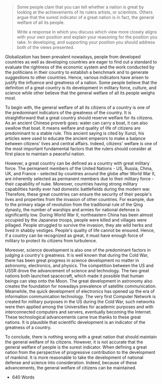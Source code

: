 
> Some people clam that you can tell whether a nation is great by looking at the achievements of its rulers artists, or scientists. Others argue that the surest indicator of a great nation is in fact, the general welfare of all its people.
>
> Write a response in which you discuss which view more closely aligns with your own position and explain your reasoning for the position you take. In developing, and supporting your position you should address both of the views presented.


Globalization has been prevalent nowadays, people from developed countries as well as developing countries are eager to find out a standard to evaluate the rightness of the economic system and the work conducted by the politicians in their country to establish a benchmark and to generate suggestions to other countries. Hence, various indicators have arisen to justify the influence and greatness of a nation. Some people believe that the definition of a great country is its development in military force, culture, and science while other believe that the general welfare of all its people weighs most. 

To begin with, the general welfare of all its citizens of a country is one of the predominant indicators of the greatness of the country. It is straightforward that a great country should reserve welfare for its citizens. As an ancient Chinese proverb goes: water can carry a boat, it can also swallow that boat. It means welfare and quality of life of citizens are predominant to a stable rule. This ancient saying is cited by Xunzi, his articles were used to educate the ancient emperors to make a balance between citizens' lives and central affairs. Indeed, citizens' welfare is one of the most important fundamental factors that the rulers should consider at first place to maintain a peaceful nation.

However, a great country can be defined as a country with great military force. The permanent members of the United Nations - US, Russia, China, UK, and France - selected by countries around the globe after World War II, are inherently selected as permanent members due to their military force - their capability of nuke. Moreover, countries having strong military capabilities hardly ever had domestic battlefields during the modern war. Therefore, these great countries can ensure the security of their people's lives and properties from the invasion of other countries. For example, due to the primary stage of revolution from the traditional rule of the Qing dynasty, the number of warships and armies for national defense is significantly low. During World War II, northeastern China has been almost occupied by the Japanese troops, people were killed and villages were pillaged. People struggled to survive the invasion, they ate wild herbs and lived in shabby vestiges. People's quality of life cannot be ensured. Hence, if a country can be recognized as great, it must have enough force of military to protect its citizens from turbulence.

Moreover, science development is also one of the predominant factors in judging a country's greatness. It is well known that during the Cold War, there has been great progress in science development no matter in astronomy, electronics, and physics. The competition between the US and USSR drove the advancement of science and technology. The two great nations both launched spacecraft, which made it possible that human beings can step onto the Moon. The great development in astronomy also creates the foundation for nowadays prevalence of satellite communication. Meanwhile, the quick development of electronics has opened up the era of information communication technology. The very first Computer Network is created for military purposes in the US during the Cold War, such networks were then applied among the Universities for academic purposes and with interconnected computers and servers, eventually becoming the Internet. These technological advancements came true thanks to these great nations. It is plausible that scientific development is an indicator of the greatness of a country.

To conclude, there is nothing wrong with a great nation that should maintain the general welfare of its citizens. However, it is not accurate that the general welfare of people is the surest indicator. When defining a great nation from the perspective of progressive contribution to the development of mankind. It is more reasonable to take the development of national defense and science into consideration. Indeed, because of these advancements, the general welfare of citizens can be maintained. 

* 640 Words